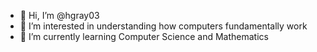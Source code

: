 - 👋 Hi, I’m @hgray03
- 👀 I’m interested in understanding how computers fundamentally work
- 🌱 I’m currently learning Computer Science and Mathematics


<!---
hgray03/hgray03 is a ✨ special ✨ repository because its `README.md` (this file) appears on your GitHub profile.
You can click the Preview link to take a look at your changes.
--->
